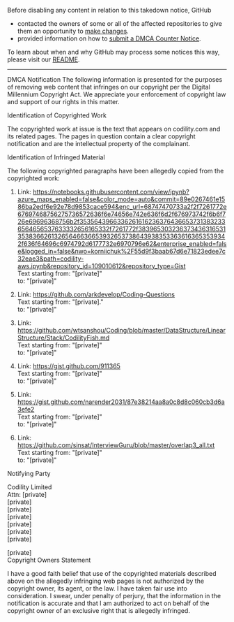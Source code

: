 Before disabling any content in relation to this takedown notice, GitHub
- contacted the owners of some or all of the affected repositories to give them an opportunity to [make changes](https://docs.github.com/en/github/site-policy/dmca-takedown-policy#a-how-does-this-actually-work).
- provided information on how to [submit a DMCA Counter Notice](https://docs.github.com/en/articles/guide-to-submitting-a-dmca-counter-notice).

To learn about when and why GitHub may process some notices this way, please visit our [README](https://github.com/github/dmca/blob/master/README.md#anatomy-of-a-takedown-notice).

---

DMCA Notification
The following information is presented for the purposes of removing web content that infringes on our copyright per the Digital Millennium Copyright Act. We appreciate your enforcement of copyright law and support of our rights in this matter.

Identification of Copyrighted Work

The copyrighted work at issue is the text that appears on codility.com and its related pages. The pages in question contain a clear copyright notification and are the intellectual property of the complainant.

Identification of Infringed Material

The following copyrighted paragraphs have been allegedly copied from the copyrighted work:

1) Link: https://notebooks.githubusercontent.com/view/ipynb?azure_maps_enabled=false&color_mode=auto&commit=89e0267461e1586ba2edf6e92e78d9853cace594&enc_url=68747470733a2f2f7261772e67697468756275736572636f6e74656e742e636f6d2f676973742f6b6f726e69696368756b2f35356439663362616162363764366537313832336564656537633332656165332f7261772f383965303236373436316531353836626132656466366539326537386439383533636163653539342f636f64696c6974792d6177732e6970796e62&enterprise_enabled=false&logged_in=false&nwo=korniichuk%2F55d9f3baab67d6e71823edee7c32eae3&path=codility-aws.ipynb&repository_id=109010612&repository_type=Gist  
Text starting from: "[private]"  
to: "[private]"

2) Link: https://github.com/arkdevelop/Coding-Questions  
Text starting from: "[private]."  
to: "[private]"

3) Link: https://github.com/wtsanshou/Coding/blob/master/DataStructure/LinearStructure/Stack/CodilityFish.md  
Text starting from: "[private]"  
to: "[private]"

4) Link: https://gist.github.com/911365  
Text starting from: "[private]"  
to: "[private]"

5) Link: https://gist.github.com/narender2031/87e38214aa8a0c8d8c060cb3d6a3efe2  
Text starting from: "[private]"  
to: "[private]"

6) Link: https://github.com/sinsat/InterviewGuru/blob/master/overlap3_all.txt  
Text starting from: "[private]"  
to: "[private]"


Notifying Party

Codility Limited  
Attn: [private]  
[private]  
[private]  
[private]  
[private]  
[private]  
[private]  

[private]  
Copyright Owners Statement

I have a good faith belief that use of the copyrighted materials described above on the allegedly infringing web pages is not authorized by the copyright owner, its agent, or the law. I have taken fair use into consideration.
I swear, under penalty of perjury, that the information in the notification is accurate and that I am authorized to act on behalf of the copyright owner of an exclusive right that is allegedly infringed.
